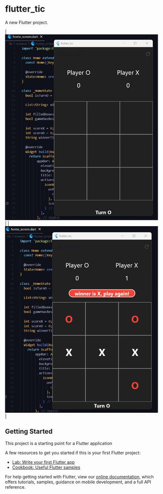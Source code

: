 # flutter_tic

A new Flutter project.

| ![صفحه اول](https://github.com/javadHeidary/tic_tac_toe_project/blob/main/images/tic-1.png) | 
| ![صفحه دوم](https://github.com/javadHeidary/tic_tac_toe_project/blob/main/images/tic-2.png) |   
## Getting Started
This project is a starting point for a Flutter application

A few resources to get you started if this is your first Flutter project:

- [Lab: Write your first Flutter app](https://flutter.dev/docs/get-started/codelab)
- [Cookbook: Useful Flutter samples](https://flutter.dev/docs/cookbook)

For help getting started with Flutter, view our
[online documentation](https://flutter.dev/docs), which offers tutorials,
samples, guidance on mobile development, and a full API reference.
